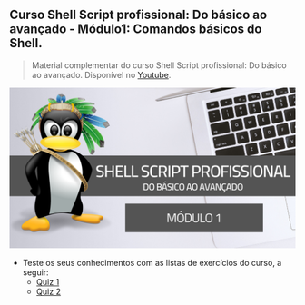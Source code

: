 ## Curso Shell Script profissional: Do básico ao avançado - Módulo1: Comandos básicos do Shell.

> Material complementar do curso Shell Script profissional: Do básico ao avançado. Disponível no [Youtube](https://www.youtube.com/watch?v=HRRfgufskaw&list=PLLCFxfe9wkl-k0w-c_1i4sdZPUYt0Yc2P).

<img src="https://github.com/Geofisicando/Curso-Shell-Script-Profissional-mod-1/blob/master/Shell%20Script.png" width=1000>

* Teste os seus conhecimentos com as listas de exercícios do curso, a seguir: 
  - [Quiz 1](https://docs.google.com/forms/d/e/1FAIpQLSeRhTJ7btQdGyUAZDsmYNWl81Be-TYODKB6zBHiirLMN9XM6A/viewform?usp=sf_link)
  - [Quiz 2](https://docs.google.com/forms/d/e/1FAIpQLSfj5krskk4PfdUqodUuPoGs1pDMbdleEnGJMl8iHxfJHQmkNw/viewform?usp=sf_link)
